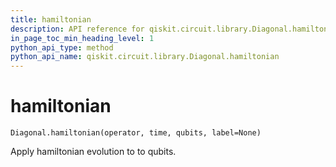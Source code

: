 ```yaml
---
title: hamiltonian
description: API reference for qiskit.circuit.library.Diagonal.hamiltonian
in_page_toc_min_heading_level: 1
python_api_type: method
python_api_name: qiskit.circuit.library.Diagonal.hamiltonian
---
```


# hamiltonian

<span id="qiskit.circuit.library.Diagonal.hamiltonian" />

`Diagonal.hamiltonian(operator, time, qubits, label=None)`

Apply hamiltonian evolution to to qubits.

